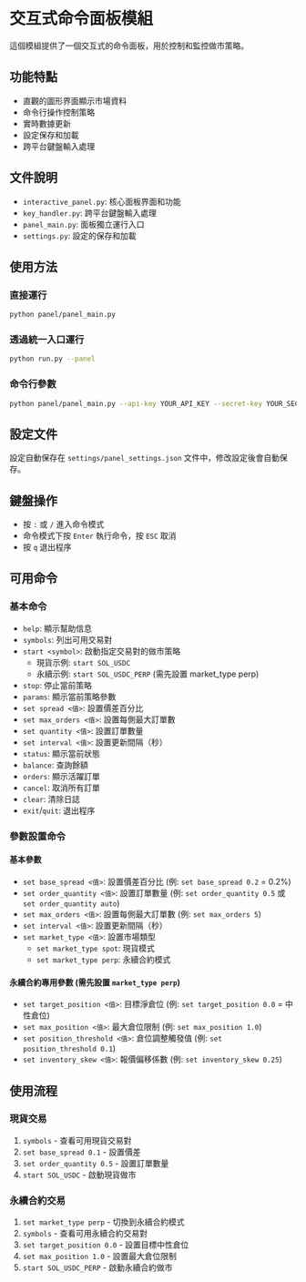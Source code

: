 # 交互式命令面板模組

這個模組提供了一個交互式的命令面板，用於控制和監控做市策略。

## 功能特點

- 直觀的圖形界面顯示市場資料
- 命令行操作控制策略
- 實時數據更新
- 設定保存和加載
- 跨平台鍵盤輸入處理

## 文件說明

- `interactive_panel.py`: 核心面板界面和功能
- `key_handler.py`: 跨平台鍵盤輸入處理
- `panel_main.py`: 面板獨立運行入口
- `settings.py`: 設定的保存和加載

## 使用方法

### 直接運行

```bash
python panel/panel_main.py
```

### 透過統一入口運行

```bash
python run.py --panel
```

### 命令行參數

```bash
python panel/panel_main.py --api-key YOUR_API_KEY --secret-key YOUR_SECRET_KEY --symbol SOL_USDC
```

## 設定文件

設定自動保存在 `settings/panel_settings.json` 文件中，修改設定後會自動保存。

## 鍵盤操作

- 按 `:` 或 `/` 進入命令模式
- 命令模式下按 `Enter` 執行命令，按 `ESC` 取消
- 按 `q` 退出程序

## 可用命令

### 基本命令
- `help`: 顯示幫助信息
- `symbols`: 列出可用交易對
- `start <symbol>`: 啟動指定交易對的做市策略
  - 現貨示例: `start SOL_USDC`
  - 永續示例: `start SOL_USDC_PERP` (需先設置 market_type perp)
- `stop`: 停止當前策略
- `params`: 顯示當前策略參數
- `set spread <值>`: 設置價差百分比
- `set max_orders <值>`: 設置每側最大訂單數
- `set quantity <值>`: 設置訂單數量
- `set interval <值>`: 設置更新間隔（秒）
- `status`: 顯示當前狀態
- `balance`: 查詢餘額
- `orders`: 顯示活躍訂單
- `cancel`: 取消所有訂單
- `clear`: 清除日誌
- `exit`/`quit`: 退出程序

### 參數設置命令

#### 基本參數
- `set base_spread <值>`: 設置價差百分比 (例: `set base_spread 0.2` = 0.2%)
- `set order_quantity <值>`: 設置訂單數量 (例: `set order_quantity 0.5` 或 `set order_quantity auto`)
- `set max_orders <值>`: 設置每側最大訂單數 (例: `set max_orders 5`)
- `set interval <值>`: 設置更新間隔（秒）
- `set market_type <值>`: 設置市場類型
  - `set market_type spot`: 現貨模式
  - `set market_type perp`: 永續合約模式

#### 永續合約專用參數 (需先設置 `market_type perp`)
- `set target_position <值>`: 目標淨倉位 (例: `set target_position 0.0` = 中性倉位)
- `set max_position <值>`: 最大倉位限制 (例: `set max_position 1.0`)
- `set position_threshold <值>`: 倉位調整觸發值 (例: `set position_threshold 0.1`)
- `set inventory_skew <值>`: 報價偏移係數 (例: `set inventory_skew 0.25`)

## 使用流程

### 現貨交易
1. `symbols` - 查看可用現貨交易對
2. `set base_spread 0.1` - 設置價差
3. `set order_quantity 0.5` - 設置訂單數量
4. `start SOL_USDC` - 啟動現貨做市

### 永續合約交易
1. `set market_type perp` - 切換到永續合約模式
2. `symbols` - 查看可用永續合約交易對
3. `set target_position 0.0` - 設置目標中性倉位
4. `set max_position 1.0` - 設置最大倉位限制
5. `start SOL_USDC_PERP` - 啟動永續合約做市 